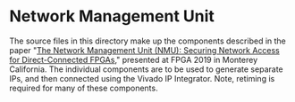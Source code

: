 # Network Management Unit

The source files in this directory make up the components described in the paper "[The Network Management Unit (NMU): Securing Network Access for Direct-Connected FPGAs](https://dl.acm.org/citation.cfm?id=3293903)," presented at FPGA 2019 in Monterey California. The individual components are to be used to generate separate IPs, and then connected using the Vivado IP Integrator. Note, retiming is required for many of these components. 